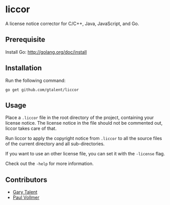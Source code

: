 # liccor
A license notice corrector for C/C++, Java, JavaScript, and Go.


## Prerequisite
Install Go: http://golang.org/doc/install


## Installation
Run the following command:

    go get github.com/gtalent/liccor


## Usage
Place a ```.liccor``` file in the root directory of the project, containing your license notice. The license notice in the file should not be commented out, liccor takes care of that.

Run liccor to apply the copyright notice from ```.liccor``` to all the source files of the current directory and all sub-directories.

If you want to use an other license file, you can set it with the ```-license``` flag.

Check out the ```-help``` for more information.


## Contributors
- [Gary Talent](https://github.com/gtalent)
- [Paul Vollmer](https://github.com/paulvollmer)

